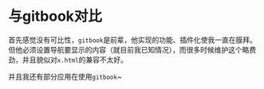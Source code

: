 # 与gitbook对比

首先感觉没有可比性，`gitbook`是前辈，他实现的功能、插件化使我一直在膜拜。但他必须设置导航要显示的内容（就目前我已知情况），而很多时候维护这个略费劲，并且貌似对`x.html`的兼容不太好。

并且我还有部分应用在使用`gitbook`~